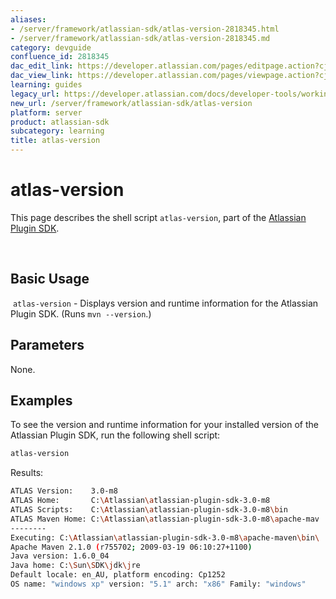 ```yaml
---
aliases:
- /server/framework/atlassian-sdk/atlas-version-2818345.html
- /server/framework/atlassian-sdk/atlas-version-2818345.md
category: devguide
confluence_id: 2818345
dac_edit_link: https://developer.atlassian.com/pages/editpage.action?cjm=wozere&pageId=2818345
dac_view_link: https://developer.atlassian.com/pages/viewpage.action?cjm=wozere&pageId=2818345
learning: guides
legacy_url: https://developer.atlassian.com/docs/developer-tools/working-with-the-sdk/command-reference/atlas-version
new_url: /server/framework/atlassian-sdk/atlas-version
platform: server
product: atlassian-sdk
subcategory: learning
title: atlas-version
---
```

# atlas-version

This page describes the shell script `atlas-version`, part of the [Atlassian Plugin SDK](/server/framework/atlassian-sdk/working-with-the-sdk).

 

## Basic Usage

 `atlas-version` - Displays version and runtime information for the Atlassian Plugin SDK. (Runs `mvn --version`.)

## Parameters

None.

## Examples

To see the version and runtime information for your installed version of the Atlassian Plugin SDK, run the following shell script:

``` bash
atlas-version
```

Results:

``` bash
ATLAS Version:    3.0-m8
ATLAS Home:       C:\Atlassian\atlassian-plugin-sdk-3.0-m8
ATLAS Scripts:    C:\Atlassian\atlassian-plugin-sdk-3.0-m8\bin
ATLAS Maven Home: C:\Atlassian\atlassian-plugin-sdk-3.0-m8\apache-mav
--------
Executing: C:\Atlassian\atlassian-plugin-sdk-3.0-m8\apache-maven\bin\
Apache Maven 2.1.0 (r755702; 2009-03-19 06:10:27+1100)
Java version: 1.6.0_04
Java home: C:\Sun\SDK\jdk\jre
Default locale: en_AU, platform encoding: Cp1252
OS name: "windows xp" version: "5.1" arch: "x86" Family: "windows"
```















































































































